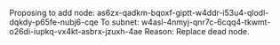 Proposing to add node: as6zx-qadkm-bqoxf-giptt-w4ddr-i53u4-qlodl-dqkdy-p65fe-nubj6-cqe
To subnet: w4asl-4nmyj-qnr7c-6cqq4-tkwmt-o26di-iupkq-vx4kt-asbrx-jzuxh-4ae
Reason: Replace dead node.
